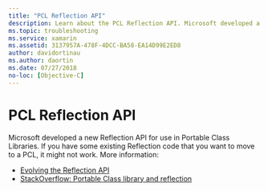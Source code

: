 ```yaml
---
title: "PCL Reflection API"
description: Learn about the PCL Reflection API. Microsoft developed a new Reflection API for use in Portable Class Libraries.
ms.topic: troubleshooting
ms.service: xamarin
ms.assetid: 3137957A-478F-4DCC-BA58-EA14D99E2ED8
author: davidortinau
ms.author: daortin
ms.date: 07/27/2018
no-loc: [Objective-C]
---
```


# PCL Reflection API

Microsoft developed a new Reflection API for use in Portable Class Libraries. If you have some existing Reflection code that you want to move to a PCL, it might not work. More information:

- [Evolving the Reflection API](https://devblogs.microsoft.com/dotnet/evolving-the-reflection-api/)
- [StackOverflow: Portable Class library and reflection](https://stackoverflow.com/questions/14061291/portable-class-library-and-reflection)
